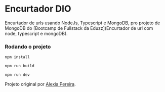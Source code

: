 # Encurtador DIO

Encurtador de urls usando NodeJs, Typescript e MongoDB, pro projeto de MongoDB do [Bootcamp de Fullstack da Eduzz](Encurtador de url com node, typescript e mongoDB).

### Rodando o projeto

```shell
npm install
```
```shell
npm run build
```
```shell
npm run dev
```

Projeto original por [Alexia Pereira](https://github.com/alexiadorneles/url-shortener-dio).